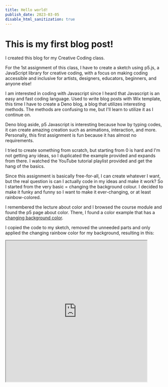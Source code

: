 ```yaml
---
title: Hello world!
publish_date: 2023-03-05
disable_html_sanitization: true
---
```


#  This is my first blog post!

I created this blog for my Creative Coding class.

For the 1st assignment of this class, I have to create a sketch using p5.js, a JavaScript library for creative coding, with a focus on making coding accessible and inclusive for artists, designers, educators, beginners, and anyone else! 

I am interested in coding with Javascript since I heard that Javascript is an easy and fast coding language. Used to write blog posts with Wix template, this time I have to create a Deno blog, a blog that utilizes interesting methods. The methods are confusing to me, but I'll learn to utilize it as I continue on.

Deno blog aside, p5 Javascript is interesting because how by typing codes, it can create amazing creation such as animations, interaction, and more. Personally, this first assignment is fun because it has almost no requirements.

I tried to create something from scratch, but starting from 0 is hard and I'm not getting any ideas, so I duplicated the example provided and expands from there. I watched the YouTube tutorial playlist provided and get the hang of the basics.

Since this assignment is basically free-for-all, I can create whatever I want, but the real question is can I actually code in my ideas and make it work? So I started from the very basic = changing the background colour. I decided to make it funky and funny so I want to make it ever-changing, or at least rainbow-colored. 

I remembered the lecture about color and I browsed the course module and found the p5 page about color. There, I found a color example that has a [changing background color](https://editor.p5js.org/capogreco/sketches/GGKmdZuVg).

I copied the code to my sketch, removed the unneeded parts and only applied the changing rainbow color for my background, resulting in this:

<iframe width="450" height="450" src="https://editor.p5js.org/Rivenrh/full/Ss3EpG0nM"></iframe>
